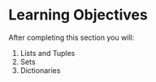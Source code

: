 # Learning Objectives
After completing this section you will:
1. Lists and Tuples 
2. Sets
3. Dictionaries
